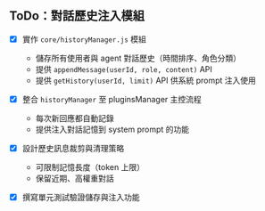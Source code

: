 ## ToDo：對話歷史注入模組

- [x] 實作 `core/historyManager.js` 模組
  - 儲存所有使用者與 agent 對話歷史（時間排序、角色分類）
  - 提供 `appendMessage(userId, role, content)` API
  - 提供 `getHistory(userId, limit)` API 供系統 prompt 注入使用

- [x] 整合 `historyManager` 至 pluginsManager 主控流程
  - 每次新回應都自動記錄
  - 提供注入對話記憶到 system prompt 的功能

- [x] 設計歷史訊息裁剪與清理策略
  - 可限制記憶長度（token 上限）
  - 保留近期、高權重對話

- [x] 撰寫單元測試驗證儲存與注入功能
